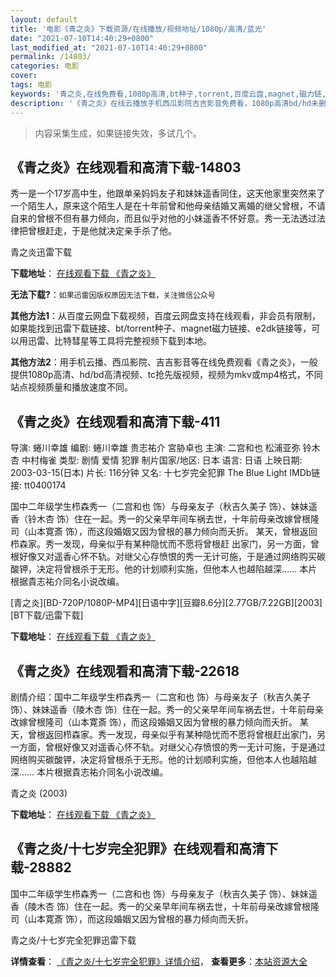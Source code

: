 ```yaml
---
layout: default
title: '电影《青之炎》下载资源/在线播放/视频地址/1080p/高清/蓝光'
date: "2021-07-10T14:40:29+0800"
last_modified_at: "2021-07-10T14:40:29+0800"
permalink: /14803/
categories: 电影
cover:
tags: 电影
keywords: '青之炎,在线免费看,1080p高清,bt种子,torrent,百度云盘,magnet,磁力链,迅雷下载资源'
description: '《青之炎》在线云播放手机西瓜影院吉吉影音免费看，1080p高清bd/hd未删减完整版和tc抢先枪版，mkv/mp4格式，附带bt/torrent种子、magnet/磁力链、百度云盘、网盘资源迅雷下载链接'
---
```


>内容采集生成，如果链接失效，多试几个。


## 《青之炎》在线观看和高清下载-14803

秀一是一个17岁高中生，他跟单亲妈妈友子和妹妹遥香同住，这天他家里突然来了一个陌生人，原来这个陌生人是在十年前曾和他母亲结婚又离婚的继父曾根，不请自来的曾根不但有暴力倾向，而且似乎对他的小妹遥香不怀好意。秀一无法透过法律把曾根赶走，于是他就决定亲手杀了他。


青之炎迅雷下载

**下载地址**： [在线观看下载 《青之炎》](https://www.993dy.com//vod-detail-id-20495.html) 


**无法下载?**：`如果迅雷因版权原因无法下载，关注微信公众号 `

**其他方法1**：从百度云网盘下载视频，百度云网盘支持在线观看，非会员有限制，如果能找到迅雷下载链接、bt/torrent种子、magnet磁力链接、e2dk链接等，可以用迅雷、比特彗星等工具将完整视频下载到本地。

**其他方法2**：用手机云播、西瓜影院、吉吉影音等在线免费观看《青之炎》，一般提供1080p高清、hd/bd高清视频、tc抢先版视频，视频为mkv或mp4格式，不同站点视频质量和播放速度不同。


## 《青之炎》在线观看和高清下载-411

导演: 蜷川幸雄 编剧: 蜷川幸雄 贵志祐介 宮胁卓也 主演: 二宫和也 松浦亚弥 铃木杏 中村梅雀 类型: 剧情 爱情 犯罪 制片国家/地区: 日本 语言: 日语 上映日期: 2003-03-15(日本) 片长: 116分钟 又名: 十七岁完全犯罪 The Blue Light IMDb链接: tt0400174

国中二年级学生栉森秀一（二宫和也 饰）与母亲友子（秋吉久美子 饰）、妹妹遥香（铃木杏 饰）住在一起。秀一的父亲早年间车祸去世，十年前母亲改嫁曾根隆司（山本寛斎 饰），而这段婚姻又因为曾根的暴力倾向而夭折。 某天，曾根返回栉森家。秀一发现，母亲似乎有某种隐忧而不愿将曾根赶 出家门，另一方面，曾根好像又对遥香心怀不轨。对继父心存愤恨的秀一无计可施，于是通过网络购买碳酸钾，决定将曾根杀于无形。他的计划顺利实施，但他本人也越陷越深…… 本片根据貴志祐介同名小说改编。


[青之炎][BD-720P/1080P-MP4][日语中字][豆瓣8.6分][2.77GB/7.22GB][2003][BT下载/迅雷下载]

**下载地址**： [在线观看下载 《青之炎》](https://www.btdx8.com/torrent/qzy_2003.html) 


## 《青之炎》在线观看和高清下载-22618

剧情介绍：国中二年级学生栉森秀一（二宫和也 饰）与母亲友子（秋吉久美子 饰）、妹妹遥香（陵木杏 饰）住在一起。秀一的父亲早年间车祸去世，十年前母亲改嫁曾根隆司（山本寛斎 饰），而这段婚姻又因为曾根的暴力倾向而夭折。   某天，曾根返回栉森家。秀一发现，母亲似乎有某种隐忧而不愿将曾根赶出家门，另一方面，曾根好像又对遥香心怀不轨。对继父心存愤恨的秀一无计可施，于是通过网络购买碳酸钾，决定将曾根杀于无形。他的计划顺利实施，但他本人也越陷越深……   本片根据貴志祐介同名小说改编。


青之炎 (2003)

**下载地址**： [在线观看下载 《青之炎》](https://www.btbtdy.me/btdy/dy363.html) 


## 《青之炎/十七岁完全犯罪》在线观看和高清下载-28882

国中二年级学生栉森秀一（二宫和也 饰）与母亲友子（秋吉久美子 饰）、妹妹遥香（陵木杏 饰）住在一起。秀一的父亲早年间车祸去世，十年前母亲改嫁曾根隆司（山本寛斎 饰），而这段婚姻又因为曾根的暴力倾向而夭折。


青之炎/十七岁完全犯罪迅雷下载

**详情查看**： [《青之炎/十七岁完全犯罪》详情介绍](/movie/28882/)， **查看更多**：[本站资源大全](/movie/t/all/)

